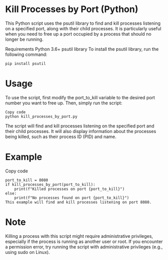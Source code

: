 # Kill Processes by Port (Python)
This Python script uses the psutil library to find and kill processes listening on a specified port, along with their child processes. It is particularly useful when you need to free up a port occupied by a process that should no longer be running.

Requirements
Python 3.6+
psutil library
To install the psutil library, run the following command:

```
pip install psutil
````

# Usage
To use the script, first modify the port_to_kill variable to the desired port number you want to free up. Then, simply run the script:

```
Copy code
python kill_processes_by_port.py
```
The script will find and kill processes listening on the specified port and their child processes. It will also display information about the processes being killed, such as their process ID (PID) and name.


# Example
Copy code
```
port_to_kill = 8080
if kill_processes_by_port(port_to_kill):
    print(f"Killed processes on port {port_to_kill}")
else:
    print(f"No processes found on port {port_to_kill}")
This example will find and kill processes listening on port 8080.
```

# Note
Killing a process with this script might require administrative privileges, especially if the process is running as another user or root. If you encounter a permission error, try running the script with administrative privileges (e.g., using sudo on Linux).
